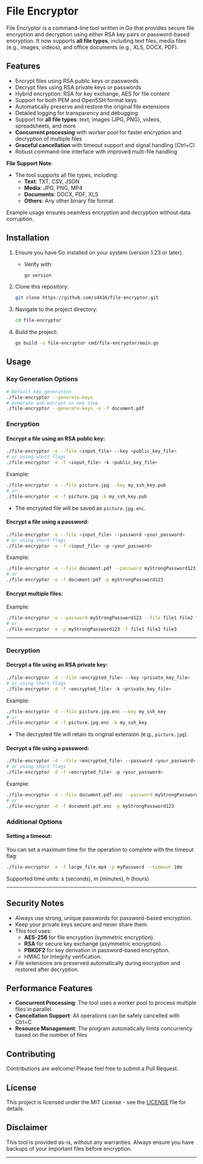 # File Encryptor

File Encryptor is a command-line tool written in Go that provides secure file encryption and decryption using either RSA key pairs or password-based encryption. It now supports **all file types**, including text files, media files (e.g., images, videos), and office documents (e.g., XLS, DOCX, PDF).

## Features

- Encrypt files using RSA public keys or passwords
- Decrypt files using RSA private keys or passwords
- Hybrid encryption: RSA for key exchange, AES for file content
- Support for both PEM and OpenSSH format keys
- Automatically preserve and restore the original file extensions
- Detailed logging for transparency and debugging
- Support for **all file types**: text, images (JPG, PNG), videos, spreadsheets, and more
- **Concurrent processing** with worker pool for faster encryption and decryption of multiple files
- **Graceful cancellation** with timeout support and signal handling (Ctrl+C)
- Robust command-line interface with improved multi-file handling

**File Support Note**:
- The tool supports all file types, including:
  - **Text**: TXT, CSV, JSON
  - **Media**: JPG, PNG, MP4
  - **Documents**: DOCX, PDF, XLS
  - **Others**: Any other binary file format.

Example usage ensures seamless encryption and decryption without data corruption.

## Installation

1. Ensure you have Go installed on your system (version 1.23 or later).
   - Verify with:
     ```bash
     go version
     ```

2. Clone this repository:
   ```bash
   git clone https://github.com/sd416/file-encryptor.git
   ```

3. Navigate to the project directory:
   ```bash
   cd file-encryptor
   ```

4. Build the project:
   ```bash
   go build -o file-encryptor cmd/file-encryptor/main.go
   ```

## Usage

### Key Generation Options
```bash
# Default key generation
./file-encryptor --generate-keys
# Generate and encrypt in one step
./file-encryptor --generate-keys -e -f document.pdf
```

### Encryption

#### Encrypt a file using an RSA public key:
```bash
./file-encryptor -e --file <input_file> --key <public_key_file>
# or using short flags
./file-encryptor -e -f <input_file> -k <public_key_file>
```
Example:
```bash
./file-encryptor -e --file picture.jpg --key my_ssh_key.pub
# or
./file-encryptor -e -f picture.jpg -k my_ssh_key.pub
```
- The encrypted file will be saved as `picture.jpg.enc`.

#### Encrypt a file using a password:
```bash
./file-encryptor -e --file <input_file> --password <your_password>
# or using short flags
./file-encryptor -e -f <input_file> -p <your_password>
```
Example:
```bash
./file-encryptor -e --file document.pdf --password myStrongPassword123
# or
./file-encryptor -e -f document.pdf -p myStrongPassword123
```
#### Encrypt multiple files:

Example:
```bash
./file-encryptor -e --password myStrongPassword123 --file file1 file2 file3
# or
./file-encryptor -e -p myStrongPassword123 -f file1 file2 file3
```
---

### Decryption

#### Decrypt a file using an RSA private key:
```bash
./file-encryptor -d --file <encrypted_file> --key <private_key_file>
# or using short flags
./file-encryptor -d -f <encrypted_file> -k <private_key_file>
```
Example:
```bash
./file-encryptor -d --file picture.jpg.enc --key my_ssh_key
# or
./file-encryptor -d -f picture.jpg.enc -k my_ssh_key
```
- The decrypted file will retain its original extension (e.g., `picture.jpg`).

#### Decrypt a file using a password:
```bash
./file-encryptor -d --file <encrypted_file> --password <your_password>
# or using short flags
./file-encryptor -d -f <encrypted_file> -p <your_password>
```
Example:
```bash
./file-encryptor -d --file document.pdf.enc --password myStrongPassword123
# or
./file-encryptor -d -f document.pdf.enc -p myStrongPassword123
```

### Additional Options

#### Setting a timeout:
You can set a maximum time for the operation to complete with the timeout flag:
```bash
./file-encryptor -e -f large_file.mp4 -p myPassword --timeout 10m
```
Supported time units: s (seconds), m (minutes), h (hours)

---

## Security Notes

- Always use strong, unique passwords for password-based encryption.
- Keep your private keys secure and never share them.
- This tool uses:
  - **AES-256** for file encryption (symmetric encryption).
  - **RSA** for secure key exchange (asymmetric encryption).
  - **PBKDF2** for key derivation in password-based encryption.
  - HMAC for integrity verification.
- File extensions are preserved automatically during encryption and restored after decryption.

## Performance Features

- **Concurrent Processing**: The tool uses a worker pool to process multiple files in parallel
- **Cancellation Support**: All operations can be safely cancelled with Ctrl+C
- **Resource Management**: The program automatically limits concurrency based on the number of files

## Contributing

Contributions are welcome! Please feel free to submit a Pull Request.

## License

This project is licensed under the MIT License - see the [LICENSE](LICENSE) file for details.

## Disclaimer

This tool is provided as-is, without any warranties. Always ensure you have backups of your important files before encryption.

---
